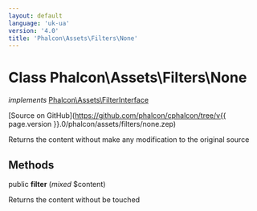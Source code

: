 ```yaml
---
layout: default
language: 'uk-ua'
version: '4.0'
title: 'Phalcon\Assets\Filters\None'
---
```

# Class **Phalcon\Assets\Filters\None**

*implements* [Phalcon\Assets\FilterInterface](Phalcon_Assets_FilterInterface)

[Source on GitHub](https://github.com/phalcon/cphalcon/tree/v{{ page.version }}.0/phalcon/assets/filters/none.zep)

Returns the content without make any modification to the original source

## Methods

public **filter** (*mixed* $content)

Returns the content without be touched